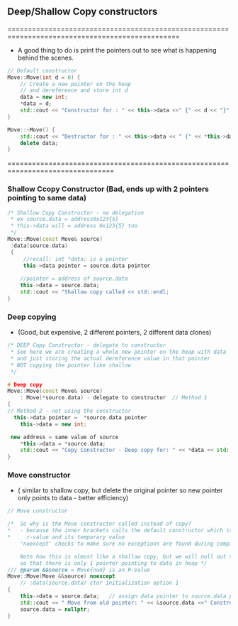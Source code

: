 ## Deep/Shallow Copy constructors
================================================================================================
* A good thing to do is print the pointers out to see what is happening behind the scenes.
```c++
// Default constructor
Move::Move(int d = 0) {
	// Create a new pointer on the heap
	// and dereference and store int d
	data = new int; 
	*data = d;
	std::cout << "Constructor for : " << this->data <<" {" << d << "}" << std::endl;
}

Move::~Move() {
	std::cout << "Destructor for : " << this->data << " {" << *this->data << "}" << std::endl;
	delete data;
}

```
================================================================================

### Shallow Ccopy Constructor (Bad, ends up with 2 pointers pointing to same data)

```c++
/* Shallow Copy Constructor - no delegation
 * ex source.data = address0x123{5}
 * this->data will = address 0x123{5} too
 */
Move::Move(const Move& source)
 :data(source.data) 
 {
	 //recall: int *data; is a pointer 
	 this->data pointer = source.data pointer
	 
	//pointer = address of source.data
	this->data = source.data;
  	std::cout << "Shallow copy called << std::endl;
}
```

### Deep copying 
* (Good, but expensive, 2 different pointers, 2 different data clones)
```cpp
/* DEEP Copy Constructor - delegate to constructor
 * See here we are creating a whole new pointer on the heap with data
 * and just storing the actual dereference value in that pointer
 * NOT copying the pointer like shallow
 */

# Deep copy
Move::Move(const Move& source)
	: Move(*source.data) - delegate to constructor  // Method 1
{
// Method 2 - not using the constructor
  this->data pointer =  *source.data pointer
	this->data = new int;

 new address = same value of source
	*this->data = *source.data;
	std::cout << "Copy Constructor - Deep copy for: " << *data << std::endl;
}
```

### Move constructor 
* ( similar to shallow copy, but delete the original pointer so new pointer only points to data - better efficiency)
```cpp
// Move constructor 

/*  So why is the Move constructor called instead of copy?
*   - because the inner brackets calls the default constructor which is an
*     r-value and its temporary value
	'noexcept' checks to make sure no exceptions are found during compiling

    Note how this is almost like a shallow copy, but we will null out the original pointer
    so that there is only 1 pointer pointing to data in heap */
/// @param &&source = Move{num} is an R-Value
Move::Move(Move &&source) noexcept 
	// :data(source.data) ctor initialization option 1
{
	this->data = source.data;	// assign data pointer to source.data pointer in memory
	std::cout << " Move from old pointer: " << &source.data <<" Constructor to new pointer: " << &this->data << " {" << std::dec<< *this->data << "}@" << this->data <<std::endl;
	source.data = nullptr;
}
```
